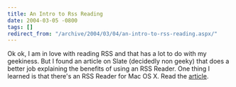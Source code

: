 ```yaml
---
title: An Intro to Rss Reading
date: 2004-03-05 -0800
tags: []
redirect_from: "/archive/2004/03/04/an-intro-to-rss-reading.aspx/"
---
```


Ok ok, I am in love with reading RSS and that has a lot to do with my
geekiness. But I found an article on Slate (decidedly non geeky) that
does a better job explaining the benefits of using an RSS Reader. One
thing I learned is that there's an RSS Reader for Mac OS X. Read the
[article](http://slate.msn.com/id/2096660/ "Article on RSS").

